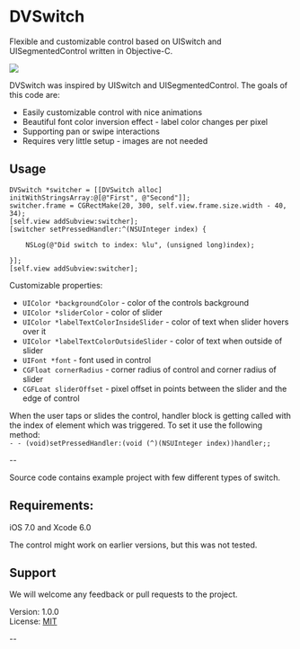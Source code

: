 DVSwitch
========

Flexible and customizable control based on UISwitch and UISegmentedControl written in Objective-C.

<img src="http://i.imgur.com/FH1CQRX.png">


DVSwitch was inspired by UISwitch and UISegmentedControl. The goals of this code are:

* Easily customizable control with nice animations
* Beautiful font color inversion effect - label color changes per pixel
* Supporting pan or swipe interactions
* Requires very little setup - images are not needed

Usage
-----

    DVSwitch *switcher = [[DVSwitch alloc] initWithStringsArray:@[@"First", @"Second"]];
    switcher.frame = CGRectMake(20, 300, self.view.frame.size.width - 40, 34);
    [self.view addSubview:switcher];
    [switcher setPressedHandler:^(NSUInteger index) {
        
        NSLog(@"Did switch to index: %lu", (unsigned long)index);
        
    }];
    [self.view addSubview:switcher];
    


Customizable properties:

* `UIColor *backgroundColor` - color of the controls background
* `UIColor *sliderColor` - color of slider
* `UIColor *labelTextColorInsideSlider` - color of text when slider hovers over it
* `UIColor *labelTextColorOutsideSlider` - color of text when outside of slider
* `UIFont *font` - font used in control
* `CGFloat cornerRadius` - corner radius of control and corner radius of slider
* `CGFLoat sliderOffset` - pixel offset in points between the slider and the edge of control

When the user taps or slides the control, handler block is getting called with the index of element which was triggered. To set it use the following method:<br />
    `- - (void)setPressedHandler:(void (^)(NSUInteger index))handler;;`

--

Source code contains example project with few different types of switch.

Requirements:
-----
iOS 7.0 and Xcode 6.0

The control might work on earlier versions, but this was not tested.

Support
-----
We will welcome any feedback or pull requests to the project.


Version: 1.0.0<br>
License: [MIT](http://opensource.org/licenses/MIT)

--
